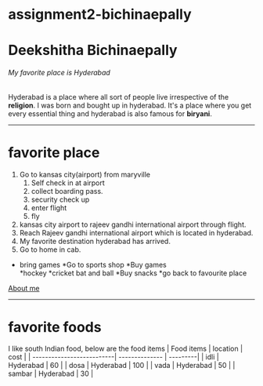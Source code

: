# assignment2-bichinaepally
# Deekshitha Bichinaepally
###### My favorite place is Hyderabad
Hyderabad is a place where all sort of people live irrespective of the **religion**. I was born and bought up in hyderabad. It's a place where you get every essential thing and hyderabad is also famous for **biryani**. 

***

# favorite place
 
 1. Go to kansas city(airport) from maryville
    1. Self check in at airport
    2. collect boarding pass.
    3. security check up
    4. enter flight
    5. fly
 2. kansas city airport to rajeev gandhi international airport through flight.
 3.  Reach Rajeev gandhi international airport which is located in hyderabad.
 4. My favorite destination hyderabad has arrived.
 5. Go to home in cab.
 * bring games
   *Go to sports shop 
   *Buy games  
      *hockey
      *cricket bat and ball
   *Buy snacks
   *go back to favourite place


[About me](https://github.com/Deekshitha22/assignment2-bichinaepally/blob/main/AboutMe.md)

***

# favorite foods
I like south Indian food, below are the food items
|  Food items               | location       |  cost    |
| --------------------------| -------------- | ---------|
| idli                      |  Hyderabad     | 60       |
| dosa                      |  Hyderabad     | 100      |
| vada                      |  Hyderabad     | 50       |
| sambar                    |  Hyderabad     | 30       |